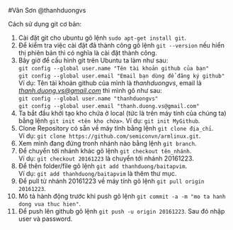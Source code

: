 #Vân Sơn @thanhduongvs

Cách sử dụng git cơ bản:  
1. Cài đặt git cho ubuntu gõ lệnh `sudo apt-get install git`.  
2. Để kiểm tra việc cài đặt đã thành công gõ lệnh `git --version` nếu hiển thị phiên bản thì có nghĩa là cài đặt thành công.  
3. Bây giờ để cấu hình git trên Ubuntu ta làm như sau:  
`git config --global user.name "Tên tài khoản github của bạn"`  
`git config --global user.email "Email bạn dùng để đăng ký github"`  
 Ví dụ: Tên tài khoản github của mình là *thanhduongvs*, email là *thanh.duong.vs@gmail.com* thì mình gõ như sau:  
`git config --global user.name "thanhduongvs"`  
`git config --global user.email "thanh.duong.vs@gmail.com"`  
4. Ta bắt đầu khởi tạo kho chứa ở local (tức là trên máy tính của chúng ta) bằng lệnh `git init <tên kho chứa>`. Ví dụ: `git init MyGithub`.  
5. Clone Repository có sẵn về máy tính bằng lệnh `git clone địa_chỉ`.  
Ví dụ: `git clone https://github.com/semiconvn/armlinux.git`.  
6. Xem mình đang đứng tronh nhánh nào bằng lệnh `git branch`.  
7. Để chuyển tới nhánh khác gõ lệnh `git checkout tên_nhánh`.  
Ví dụ: `git checkout 20161223` là chuyển tới nhánh 20161223.  
8. Để thên folder/file gõ lệnh `git add thanhduong/baitapvim`.  
Ví dụ: `git add thanhduong/baitapvim` là thêm thư mục.  
9. Để pull từ nhánh 20161223 về máy tính gõ lệnh `git pull origin 20161223`.  
10. Mô tả hành động trước khi push gõ lệnh `git commit -a -m "mo ta hanh dong vua thuc hien"`.  
11. Để push lên github gõ lệnh `git push -u origin 20161223`. Sau đó nhập user và password.  
